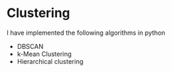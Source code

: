 # Clustering

I have implemented the following algorithms in python
- DBSCAN
- k-Mean Clustering
- Hierarchical clustering
